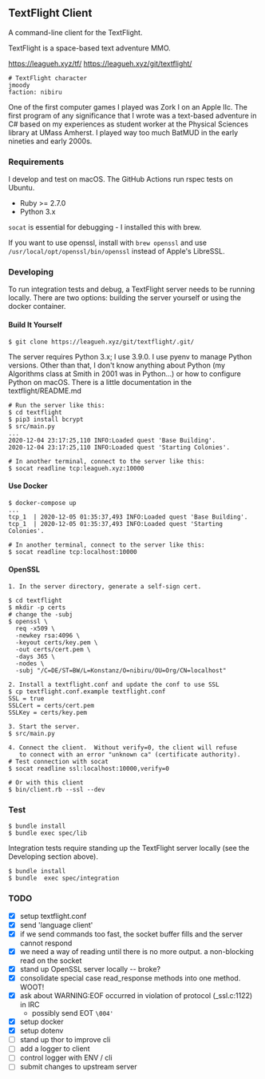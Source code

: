 ## TextFlight Client

A command-line client for the TextFlight.

TextFlight is a space-based text adventure MMO.

https://leagueh.xyz/tf/
https://leagueh.xyz/git/textflight/

```
# TextFlight character
jmoody
faction: nibiru
```

One of the first computer games I played was Zork I on an Apple IIc.  The first
program of any significance that I wrote was a text-based adventure in C# based
on my experiences as student worker at the Physical Sciences library at UMass
Amherst.  I played way too much BatMUD in the early nineties and early 2000s.

### Requirements

I develop and test on macOS.  The GitHub Actions run rspec tests on Ubuntu.

* Ruby >= 2.7.0
* Python 3.x

`socat` is essential for debugging - I installed this with brew.

If you want to use openssl, install with `brew openssl` and use
`/usr/local/opt/openssl/bin/openssl` instead of Apple's LibreSSL.

### Developing

To run integration tests and debug, a TextFlight server needs to be running
locally.  There are two options: building the server yourself or using the
docker container.

#### Build It Yourself

```
$ git clone https://leagueh.xyz/git/textflight/.git/
```

The server requires Python 3.x; I use 3.9.0.  I use pyenv to manage Python
versions. Other than that, I don't know anything about Python (my Algorithms
class at Smith in 2001 was in Python...) or how to configure Python on macOS.
There is a little documentation in the textflight/README.md

```
# Run the server like this:
$ cd textflight
$ pip3 install bcrypt
$ src/main.py
...
2020-12-04 23:17:25,110 INFO:Loaded quest 'Base Building'.
2020-12-04 23:17:25,110 INFO:Loaded quest 'Starting Colonies'.

# In another terminal, connect to the server like this:
$ socat readline tcp:leagueh.xyz:10000
```

#### Use Docker

```
$ docker-compose up
...
tcp_1  | 2020-12-05 01:35:37,493 INFO:Loaded quest 'Base Building'.
tcp_1  | 2020-12-05 01:35:37,493 INFO:Loaded quest 'Starting Colonies'.

# In another terminal, connect to the server like this:
$ socat readline tcp:localhost:10000
```

#### OpenSSL

```
1. In the server directory, generate a self-sign cert.

$ cd textflight
$ mkdir -p certs
# change the -subj
$ openssl \
  req -x509 \
  -newkey rsa:4096 \
  -keyout certs/key.pem \
  -out certs/cert.pem \
  -days 365 \
  -nodes \
  -subj "/C=DE/ST=BW/L=Konstanz/O=nibiru/OU=Org/CN=localhost"

2. Install a textflight.conf and update the conf to use SSL
$ cp textflight.conf.example textflight.conf
SSL = true
SSLCert = certs/cert.pem
SSLKey = certs/key.pem

3. Start the server.
$ src/main.py

4. Connect the client.  Without verify=0, the client will refuse
   to connect with an error "unknown ca" (certificate authority).
# Test connection with socat
$ socat readline ssl:localhost:10000,verify=0

# Or with this client
$ bin/client.rb --ssl --dev
```

### Test

```
$ bundle install
$ bundle exec spec/lib
```

Integration tests require standing up the TextFlight server locally (see the
Developing section above).

```
$ bundle install
$ bundle  exec spec/integration
```

### TODO

- [x] setup textflight.conf
- [x] send 'language client'
- [x] if we send commands too fast, the socket buffer fills and the server cannot respond
- [x] we need a way of reading until there is no more output.  a non-blocking read on the socket
- [x] stand up OpenSSL server locally -- broke?
- [x] consolidate special case read_response methods into one method. WOOT!
- [x] ask about WARNING:EOF occurred in violation of protocol (_ssl.c:1122) in IRC
     * possibly send EOT `\004'`
- [x] setup docker
- [x] setup dotenv
- [ ] stand up thor to improve cli
- [ ] add a logger to client
- [ ] control logger with ENV / cli
- [ ] submit changes to upstream server
